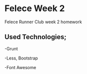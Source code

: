 # Felece Week 2
Felece Runner Club week 2 homework
## Used Technologies;

-Grunt

-Less, Bootstrap

-Font Awesome
